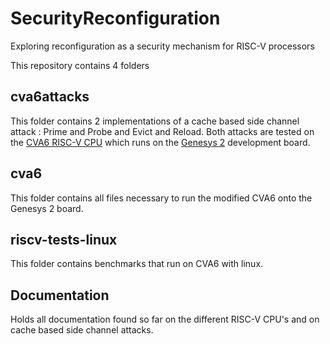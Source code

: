 # SecurityReconfiguration
Exploring reconfiguration as a security mechanism for RISC-V processors

This repository contains 4 folders

## cva6attacks

This folder contains 2 implementations of a cache based side channel attack : Prime and Probe and Evict and Reload.
Both attacks are tested on the [CVA6 RISC-V CPU](https://github.com/openhwgroup/cva6) which runs on the [Genesys 2](https://digilent.com/reference/programmable-logic/genesys-2/start) development board.

## cva6

This folder contains all files necessary to run the modified CVA6 onto the Genesys 2 board.

## riscv-tests-linux

This folder contains benchmarks that run on CVA6 with linux.

## Documentation

Holds all documentation found so far on the different RISC-V CPU's and on cache based side channel attacks.
